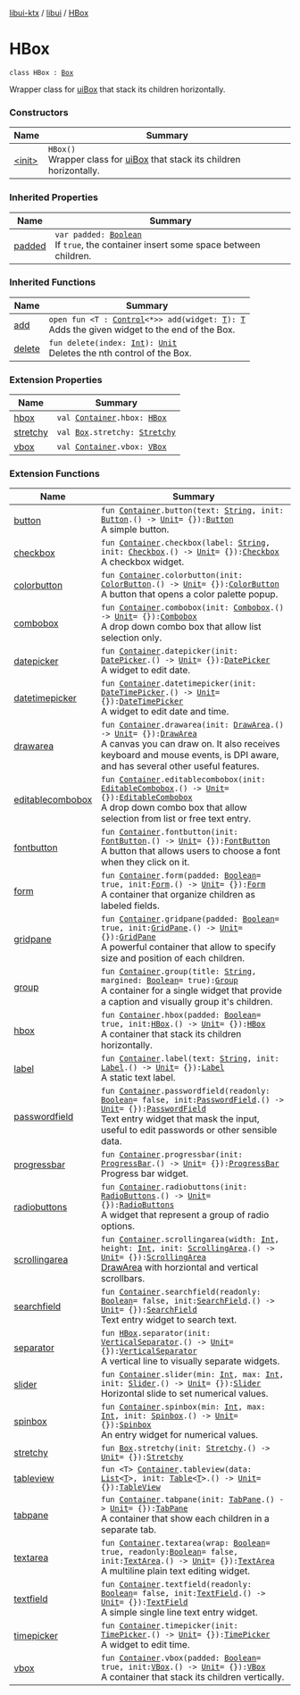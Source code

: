[libui-ktx](../../index.md) / [libui](../index.md) / [HBox](./index.md)

# HBox

`class HBox : `[`Box`](../-box/index.md)

Wrapper class for [uiBox](../ui-box.md) that stack its children horizontally.

### Constructors

| Name | Summary |
|---|---|
| [&lt;init&gt;](-init-.md) | `HBox()`<br>Wrapper class for [uiBox](../ui-box.md) that stack its children horizontally. |

### Inherited Properties

| Name | Summary |
|---|---|
| [padded](../-box/padded.md) | `var padded: `[`Boolean`](https://kotlinlang.org/api/latest/jvm/stdlib/kotlin/-boolean/index.html)<br>If `true`, the container insert some space between children. |

### Inherited Functions

| Name | Summary |
|---|---|
| [add](../-box/add.md) | `open fun <T : `[`Control`](../-control/index.md)`<*>> add(widget: `[`T`](../-box/add.md#T)`): `[`T`](../-box/add.md#T)<br>Adds the given widget to the end of the Box. |
| [delete](../-box/delete.md) | `fun delete(index: `[`Int`](https://kotlinlang.org/api/latest/jvm/stdlib/kotlin/-int/index.html)`): `[`Unit`](https://kotlinlang.org/api/latest/jvm/stdlib/kotlin/-unit/index.html)<br>Deletes the nth control of the Box. |

### Extension Properties

| Name | Summary |
|---|---|
| [hbox](../hbox.md) | `val `[`Container`](../-container/index.md)`.hbox: `[`HBox`](./index.md) |
| [stretchy](../stretchy.md) | `val `[`Box`](../-box/index.md)`.stretchy: `[`Stretchy`](../-box/-stretchy/index.md) |
| [vbox](../vbox.md) | `val `[`Container`](../-container/index.md)`.vbox: `[`VBox`](../-v-box/index.md) |

### Extension Functions

| Name | Summary |
|---|---|
| [button](../button.md) | `fun `[`Container`](../-container/index.md)`.button(text: `[`String`](https://kotlinlang.org/api/latest/jvm/stdlib/kotlin/-string/index.html)`, init: `[`Button`](../-button/index.md)`.() -> `[`Unit`](https://kotlinlang.org/api/latest/jvm/stdlib/kotlin/-unit/index.html)` = {}): `[`Button`](../-button/index.md)<br>A simple button. |
| [checkbox](../checkbox.md) | `fun `[`Container`](../-container/index.md)`.checkbox(label: `[`String`](https://kotlinlang.org/api/latest/jvm/stdlib/kotlin/-string/index.html)`, init: `[`Checkbox`](../-checkbox/index.md)`.() -> `[`Unit`](https://kotlinlang.org/api/latest/jvm/stdlib/kotlin/-unit/index.html)` = {}): `[`Checkbox`](../-checkbox/index.md)<br>A checkbox widget. |
| [colorbutton](../colorbutton.md) | `fun `[`Container`](../-container/index.md)`.colorbutton(init: `[`ColorButton`](../-color-button/index.md)`.() -> `[`Unit`](https://kotlinlang.org/api/latest/jvm/stdlib/kotlin/-unit/index.html)` = {}): `[`ColorButton`](../-color-button/index.md)<br>A button that opens a color palette popup. |
| [combobox](../combobox.md) | `fun `[`Container`](../-container/index.md)`.combobox(init: `[`Combobox`](../-combobox/index.md)`.() -> `[`Unit`](https://kotlinlang.org/api/latest/jvm/stdlib/kotlin/-unit/index.html)` = {}): `[`Combobox`](../-combobox/index.md)<br>A drop down combo box that allow list selection only. |
| [datepicker](../datepicker.md) | `fun `[`Container`](../-container/index.md)`.datepicker(init: `[`DatePicker`](../-date-picker/index.md)`.() -> `[`Unit`](https://kotlinlang.org/api/latest/jvm/stdlib/kotlin/-unit/index.html)` = {}): `[`DatePicker`](../-date-picker/index.md)<br>A widget to edit date. |
| [datetimepicker](../datetimepicker.md) | `fun `[`Container`](../-container/index.md)`.datetimepicker(init: `[`DateTimePicker`](../-date-time-picker/index.md)`.() -> `[`Unit`](https://kotlinlang.org/api/latest/jvm/stdlib/kotlin/-unit/index.html)` = {}): `[`DateTimePicker`](../-date-time-picker/index.md)<br>A widget to edit date and time. |
| [drawarea](../drawarea.md) | `fun `[`Container`](../-container/index.md)`.drawarea(init: `[`DrawArea`](../-draw-area/index.md)`.() -> `[`Unit`](https://kotlinlang.org/api/latest/jvm/stdlib/kotlin/-unit/index.html)` = {}): `[`DrawArea`](../-draw-area/index.md)<br>A canvas you can draw on. It also receives keyboard and mouse events, is DPI aware, and has several other useful features. |
| [editablecombobox](../editablecombobox.md) | `fun `[`Container`](../-container/index.md)`.editablecombobox(init: `[`EditableCombobox`](../-editable-combobox/index.md)`.() -> `[`Unit`](https://kotlinlang.org/api/latest/jvm/stdlib/kotlin/-unit/index.html)` = {}): `[`EditableCombobox`](../-editable-combobox/index.md)<br>A drop down combo box that allow selection from list or free text entry. |
| [fontbutton](../fontbutton.md) | `fun `[`Container`](../-container/index.md)`.fontbutton(init: `[`FontButton`](../-font-button/index.md)`.() -> `[`Unit`](https://kotlinlang.org/api/latest/jvm/stdlib/kotlin/-unit/index.html)` = {}): `[`FontButton`](../-font-button/index.md)<br>A button that allows users to choose a font when they click on it. |
| [form](../form.md) | `fun `[`Container`](../-container/index.md)`.form(padded: `[`Boolean`](https://kotlinlang.org/api/latest/jvm/stdlib/kotlin/-boolean/index.html)` = true, init: `[`Form`](../-form/index.md)`.() -> `[`Unit`](https://kotlinlang.org/api/latest/jvm/stdlib/kotlin/-unit/index.html)` = {}): `[`Form`](../-form/index.md)<br>A container that organize children as labeled fields. |
| [gridpane](../gridpane.md) | `fun `[`Container`](../-container/index.md)`.gridpane(padded: `[`Boolean`](https://kotlinlang.org/api/latest/jvm/stdlib/kotlin/-boolean/index.html)` = true, init: `[`GridPane`](../-grid-pane/index.md)`.() -> `[`Unit`](https://kotlinlang.org/api/latest/jvm/stdlib/kotlin/-unit/index.html)` = {}): `[`GridPane`](../-grid-pane/index.md)<br>A powerful container that allow to specify size and position of each children. |
| [group](../group.md) | `fun `[`Container`](../-container/index.md)`.group(title: `[`String`](https://kotlinlang.org/api/latest/jvm/stdlib/kotlin/-string/index.html)`, margined: `[`Boolean`](https://kotlinlang.org/api/latest/jvm/stdlib/kotlin/-boolean/index.html)` = true): `[`Group`](../-group/index.md)<br>A container for a single widget that provide a caption and visually group it's children. |
| [hbox](../hbox.md) | `fun `[`Container`](../-container/index.md)`.hbox(padded: `[`Boolean`](https://kotlinlang.org/api/latest/jvm/stdlib/kotlin/-boolean/index.html)` = true, init: `[`HBox`](./index.md)`.() -> `[`Unit`](https://kotlinlang.org/api/latest/jvm/stdlib/kotlin/-unit/index.html)` = {}): `[`HBox`](./index.md)<br>A container that stack its children horizontally. |
| [label](../label.md) | `fun `[`Container`](../-container/index.md)`.label(text: `[`String`](https://kotlinlang.org/api/latest/jvm/stdlib/kotlin/-string/index.html)`, init: `[`Label`](../-label/index.md)`.() -> `[`Unit`](https://kotlinlang.org/api/latest/jvm/stdlib/kotlin/-unit/index.html)` = {}): `[`Label`](../-label/index.md)<br>A static text label. |
| [passwordfield](../passwordfield.md) | `fun `[`Container`](../-container/index.md)`.passwordfield(readonly: `[`Boolean`](https://kotlinlang.org/api/latest/jvm/stdlib/kotlin/-boolean/index.html)` = false, init: `[`PasswordField`](../-password-field/index.md)`.() -> `[`Unit`](https://kotlinlang.org/api/latest/jvm/stdlib/kotlin/-unit/index.html)` = {}): `[`PasswordField`](../-password-field/index.md)<br>Text entry widget that mask the input, useful to edit passwords or other sensible data. |
| [progressbar](../progressbar.md) | `fun `[`Container`](../-container/index.md)`.progressbar(init: `[`ProgressBar`](../-progress-bar/index.md)`.() -> `[`Unit`](https://kotlinlang.org/api/latest/jvm/stdlib/kotlin/-unit/index.html)` = {}): `[`ProgressBar`](../-progress-bar/index.md)<br>Progress bar widget. |
| [radiobuttons](../radiobuttons.md) | `fun `[`Container`](../-container/index.md)`.radiobuttons(init: `[`RadioButtons`](../-radio-buttons/index.md)`.() -> `[`Unit`](https://kotlinlang.org/api/latest/jvm/stdlib/kotlin/-unit/index.html)` = {}): `[`RadioButtons`](../-radio-buttons/index.md)<br>A widget that represent a group of radio options. |
| [scrollingarea](../scrollingarea.md) | `fun `[`Container`](../-container/index.md)`.scrollingarea(width: `[`Int`](https://kotlinlang.org/api/latest/jvm/stdlib/kotlin/-int/index.html)`, height: `[`Int`](https://kotlinlang.org/api/latest/jvm/stdlib/kotlin/-int/index.html)`, init: `[`ScrollingArea`](../-scrolling-area/index.md)`.() -> `[`Unit`](https://kotlinlang.org/api/latest/jvm/stdlib/kotlin/-unit/index.html)` = {}): `[`ScrollingArea`](../-scrolling-area/index.md)<br>[DrawArea](../-draw-area/index.md) with horziontal and vertical scrollbars. |
| [searchfield](../searchfield.md) | `fun `[`Container`](../-container/index.md)`.searchfield(readonly: `[`Boolean`](https://kotlinlang.org/api/latest/jvm/stdlib/kotlin/-boolean/index.html)` = false, init: `[`SearchField`](../-search-field/index.md)`.() -> `[`Unit`](https://kotlinlang.org/api/latest/jvm/stdlib/kotlin/-unit/index.html)` = {}): `[`SearchField`](../-search-field/index.md)<br>Text entry widget to search text. |
| [separator](../separator.md) | `fun `[`HBox`](./index.md)`.separator(init: `[`VerticalSeparator`](../-vertical-separator/index.md)`.() -> `[`Unit`](https://kotlinlang.org/api/latest/jvm/stdlib/kotlin/-unit/index.html)` = {}): `[`VerticalSeparator`](../-vertical-separator/index.md)<br>A vertical line to visually separate widgets. |
| [slider](../slider.md) | `fun `[`Container`](../-container/index.md)`.slider(min: `[`Int`](https://kotlinlang.org/api/latest/jvm/stdlib/kotlin/-int/index.html)`, max: `[`Int`](https://kotlinlang.org/api/latest/jvm/stdlib/kotlin/-int/index.html)`, init: `[`Slider`](../-slider/index.md)`.() -> `[`Unit`](https://kotlinlang.org/api/latest/jvm/stdlib/kotlin/-unit/index.html)` = {}): `[`Slider`](../-slider/index.md)<br>Horizontal slide to set numerical values. |
| [spinbox](../spinbox.md) | `fun `[`Container`](../-container/index.md)`.spinbox(min: `[`Int`](https://kotlinlang.org/api/latest/jvm/stdlib/kotlin/-int/index.html)`, max: `[`Int`](https://kotlinlang.org/api/latest/jvm/stdlib/kotlin/-int/index.html)`, init: `[`Spinbox`](../-spinbox/index.md)`.() -> `[`Unit`](https://kotlinlang.org/api/latest/jvm/stdlib/kotlin/-unit/index.html)` = {}): `[`Spinbox`](../-spinbox/index.md)<br>An entry widget for numerical values. |
| [stretchy](../stretchy.md) | `fun `[`Box`](../-box/index.md)`.stretchy(init: `[`Stretchy`](../-box/-stretchy/index.md)`.() -> `[`Unit`](https://kotlinlang.org/api/latest/jvm/stdlib/kotlin/-unit/index.html)` = {}): `[`Stretchy`](../-box/-stretchy/index.md) |
| [tableview](../tableview.md) | `fun <T> `[`Container`](../-container/index.md)`.tableview(data: `[`List`](https://kotlinlang.org/api/latest/jvm/stdlib/kotlin.collections/-list/index.html)`<`[`T`](../tableview.md#T)`>, init: `[`Table`](../-table/index.md)`<`[`T`](../tableview.md#T)`>.() -> `[`Unit`](https://kotlinlang.org/api/latest/jvm/stdlib/kotlin/-unit/index.html)` = {}): `[`TableView`](../-table-view/index.md) |
| [tabpane](../tabpane.md) | `fun `[`Container`](../-container/index.md)`.tabpane(init: `[`TabPane`](../-tab-pane/index.md)`.() -> `[`Unit`](https://kotlinlang.org/api/latest/jvm/stdlib/kotlin/-unit/index.html)` = {}): `[`TabPane`](../-tab-pane/index.md)<br>A container that show each children in a separate tab. |
| [textarea](../textarea.md) | `fun `[`Container`](../-container/index.md)`.textarea(wrap: `[`Boolean`](https://kotlinlang.org/api/latest/jvm/stdlib/kotlin/-boolean/index.html)` = true, readonly: `[`Boolean`](https://kotlinlang.org/api/latest/jvm/stdlib/kotlin/-boolean/index.html)` = false, init: `[`TextArea`](../-text-area/index.md)`.() -> `[`Unit`](https://kotlinlang.org/api/latest/jvm/stdlib/kotlin/-unit/index.html)` = {}): `[`TextArea`](../-text-area/index.md)<br>A multiline plain text editing widget. |
| [textfield](../textfield.md) | `fun `[`Container`](../-container/index.md)`.textfield(readonly: `[`Boolean`](https://kotlinlang.org/api/latest/jvm/stdlib/kotlin/-boolean/index.html)` = false, init: `[`TextField`](../-text-field/index.md)`.() -> `[`Unit`](https://kotlinlang.org/api/latest/jvm/stdlib/kotlin/-unit/index.html)` = {}): `[`TextField`](../-text-field/index.md)<br>A simple single line text entry widget. |
| [timepicker](../timepicker.md) | `fun `[`Container`](../-container/index.md)`.timepicker(init: `[`TimePicker`](../-time-picker/index.md)`.() -> `[`Unit`](https://kotlinlang.org/api/latest/jvm/stdlib/kotlin/-unit/index.html)` = {}): `[`TimePicker`](../-time-picker/index.md)<br>A widget to edit time. |
| [vbox](../vbox.md) | `fun `[`Container`](../-container/index.md)`.vbox(padded: `[`Boolean`](https://kotlinlang.org/api/latest/jvm/stdlib/kotlin/-boolean/index.html)` = true, init: `[`VBox`](../-v-box/index.md)`.() -> `[`Unit`](https://kotlinlang.org/api/latest/jvm/stdlib/kotlin/-unit/index.html)` = {}): `[`VBox`](../-v-box/index.md)<br>A container that stack its children vertically. |
